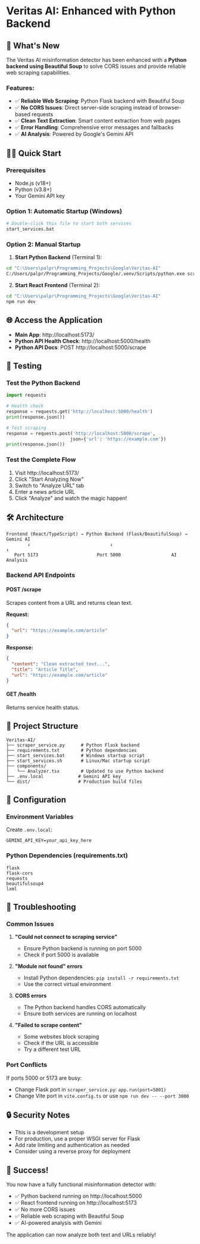 # Veritas AI: Enhanced with Python Backend

## 🚀 What's New

The Veritas AI misinformation detector has been enhanced with a **Python backend using Beautiful Soup** to solve CORS issues and provide reliable web scraping capabilities.

### Features:
- ✅ **Reliable Web Scraping**: Python Flask backend with Beautiful Soup
- ✅ **No CORS Issues**: Direct server-side scraping instead of browser-based requests
- ✅ **Clean Text Extraction**: Smart content extraction from web pages
- ✅ **Error Handling**: Comprehensive error messages and fallbacks
- ✅ **AI Analysis**: Powered by Google's Gemini API

## 🏃‍♂️ Quick Start

### Prerequisites
- Node.js (v18+)
- Python (v3.8+)
- Your Gemini API key

### Option 1: Automatic Startup (Windows)
```bash
# Double-click this file to start both services
start_services.bat
```

### Option 2: Manual Startup

1. **Start Python Backend** (Terminal 1):
```bash
cd "C:\Users\palpr\Programming_Projects\Google\Veritas-AI"
C:/Users/palpr/Programming_Projects/Google/.venv/Scripts/python.exe scraper_service.py
```

2. **Start React Frontend** (Terminal 2):
```bash
cd "C:\Users\palpr\Programming_Projects\Google\Veritas-AI"
npm run dev
```

## 🌐 Access the Application

- **Main App**: http://localhost:5173/
- **Python API Health Check**: http://localhost:5000/health
- **Python API Docs**: POST http://localhost:5000/scrape

## 🧪 Testing

### Test the Python Backend
```python
import requests

# Health check
response = requests.get('http://localhost:5000/health')
print(response.json())

# Test scraping
response = requests.post('http://localhost:5000/scrape', 
                        json={'url': 'https://example.com'})
print(response.json())
```

### Test the Complete Flow
1. Visit http://localhost:5173/
2. Click "Start Analyzing Now"
3. Switch to "Analyze URL" tab
4. Enter a news article URL
5. Click "Analyze" and watch the magic happen!

## 🛠 Architecture

```
Frontend (React/TypeScript) → Python Backend (Flask/BeautifulSoup) → Gemini AI
        ↓                              ↓                              ↓
   Port 5173                      Port 5000                   AI Analysis
```

### Backend API Endpoints

#### POST /scrape
Scrapes content from a URL and returns clean text.

**Request:**
```json
{
  "url": "https://example.com/article"
}
```

**Response:**
```json
{
  "content": "Clean extracted text...",
  "title": "Article Title",
  "url": "https://example.com/article"
}
```

#### GET /health
Returns service health status.

## 📁 Project Structure

```
Veritas-AI/
├── scraper_service.py      # Python Flask backend
├── requirements.txt        # Python dependencies
├── start_services.bat      # Windows startup script
├── start_services.sh       # Linux/Mac startup script
├── components/
│   └── Analyzer.tsx        # Updated to use Python backend
├── .env.local             # Gemini API key
└── dist/                  # Production build files
```

## 🔧 Configuration

### Environment Variables
Create `.env.local`:
```
GEMINI_API_KEY=your_api_key_here
```

### Python Dependencies (requirements.txt)
```
flask
flask-cors
requests
beautifulsoup4
lxml
```

## 🐛 Troubleshooting

### Common Issues

1. **"Could not connect to scraping service"**
   - Ensure Python backend is running on port 5000
   - Check if port 5000 is available

2. **"Module not found" errors**
   - Install Python dependencies: `pip install -r requirements.txt`
   - Use the correct virtual environment

3. **CORS errors**
   - The Python backend handles CORS automatically
   - Ensure both services are running on localhost

4. **"Failed to scrape content"**
   - Some websites block scraping
   - Check if the URL is accessible
   - Try a different test URL

### Port Conflicts
If ports 5000 or 5173 are busy:
- Change Flask port in `scraper_service.py`: `app.run(port=5001)`
- Change Vite port in `vite.config.ts` or use `npm run dev -- --port 3000`

## 🔒 Security Notes

- This is a development setup
- For production, use a proper WSGI server for Flask
- Add rate limiting and authentication as needed
- Consider using a reverse proxy for deployment

## 🎯 Success!

You now have a fully functional misinformation detector with:
- ✅ Python backend running on http://localhost:5000
- ✅ React frontend running on http://localhost:5173
- ✅ No more CORS issues
- ✅ Reliable web scraping with Beautiful Soup
- ✅ AI-powered analysis with Gemini

The application can now analyze both text and URLs reliably!